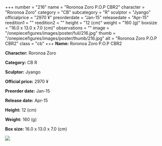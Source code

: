 +++
number = "216"
name = "Roronoa Zoro P.O.P CBR2"
character = "Roronoa Zoro"
category = "CB"
subcategory = "R"
sculptor = "Jyango"
officialprice = "2970 ¥"
preorderdate = "Jan-15"
releasedate = "Apr-15"
reedition1 = ""
reedition2 = ""
height = "12 (cm)"
weight = "160 (g)"
boxsize = "16.0 x 13.0 x 7.0 (cm)"
observations = ""
image = "/onepiecefigures/images/poster/full/216.jpg"
thumb = "/onepiecefigures/images/poster/thumb/216.jpg"
alt = "Roronoa Zoro P.O.P CBR2"
class = "cb"
+++
**Name:** Roronoa Zoro P.O.P CBR2

**Character:** Roronoa Zoro

**Category:** CB  R 

**Sculptor:** Jyango

**Official price:** 2970 ¥

**Preorder date:** Jan-15

**Release date:** Apr-15

**Height:** 12 (cm)

**Weight:** 160 (g)

**Box size:** 16.0 x 13.0 x 7.0 (cm)

<img src="/onepiecefigures/images/poster/thumb/216.jpg">